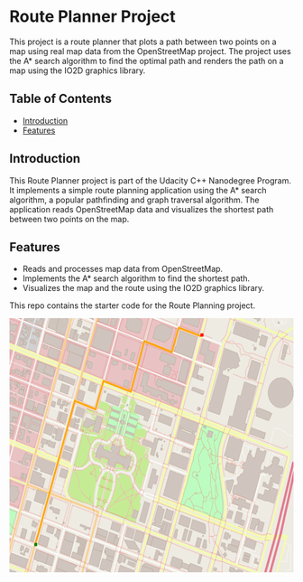 # Route Planner Project

This project is a route planner that plots a path between two points on a map using real map data from the OpenStreetMap project. The project uses the A* search algorithm to find the optimal path and renders the path on a map using the IO2D graphics library.

## Table of Contents

- [Introduction](#introduction)
- [Features](#features)

## Introduction

This Route Planner project is part of the Udacity C++ Nanodegree Program. It implements a simple route planning application using the A* search algorithm, a popular pathfinding and graph traversal algorithm. The application reads OpenStreetMap data and visualizes the shortest path between two points on the map.

## Features

- Reads and processes map data from OpenStreetMap.
- Implements the A* search algorithm to find the shortest path.
- Visualizes the map and the route using the IO2D graphics library.

This repo contains the starter code for the Route Planning project.

<img src="map.png" width="600" height="450" />


